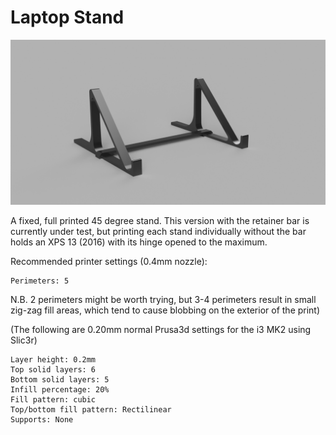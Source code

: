 # Laptop Stand

![laptop stand](laptop-stand.png)

A fixed, full printed 45 degree stand. This version with the retainer bar is currently under test, but printing each stand individually without the bar holds an XPS 13 (2016) with its hinge opened to the maximum.

Recommended printer settings (0.4mm nozzle):

    Perimeters: 5

N.B. 2 perimeters might be worth trying, but 3-4 perimeters result in small zig-zag fill areas, which tend to cause blobbing on the exterior of the print)

(The following are 0.20mm normal Prusa3d settings for the i3 MK2 using Slic3r)

    Layer height: 0.2mm
    Top solid layers: 6
    Bottom solid layers: 5
    Infill percentage: 20%
    Fill pattern: cubic
    Top/bottom fill pattern: Rectilinear
    Supports: None
